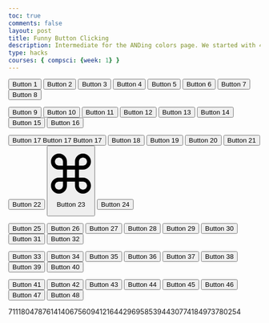 ```yaml
---
toc: true
comments: false
layout: post
title: Funny Button Clicking
description: Intermediate for the ANDing colors page. We started with 48 buttons, have fun clicking them all!!
type: hacks
courses: { compsci: {week: 1} }
---
```





<div class="button-container">
  <!-- Row 1 -->
  <button class="button button-30" onclick="buttonClicked(1)">Button 1</button>
  <button class="button button-49" onclick="buttonClicked(2)">Button 2</button>
  <button class="button button-53" onclick="buttonClicked(3)">Button 3</button>
  <button class="button button-57" onclick="buttonClicked(4)">Button 4</button>
  <button class="button button-73" onclick="buttonClicked(5)">Button 5</button>
  <button class="button button-85" onclick="buttonClicked(6)">Button 6</button>
  <button class="button button-89" onclick="buttonClicked(7)">Button 7</button>
  <button class="button button-90 bn" onclick="buttonClicked(8)">Button 8</button>

  <!-- Row 2 -->
  <button class="button button-91" onclick="buttonClicked(9)">Button 9</button>
  <button class="button button-92" onclick="buttonClicked(10)">Button 10</button>
  <button class="button animated-button" onclick="buttonClicked(11)">Button 11</button>
  <button class="button button-94" onclick="buttonClicked(12)"><span></span>
  <span></span>
  <span></span>
  <span></span>
  <span>Button 12</span></button>
  <button class="button button-95" onclick="buttonClicked(13)">Button 13</button>
  <button class="button btn" onclick="buttonClicked(14)">Button 14</button>
  <button class="button button-97" onclick="buttonClicked(15)">Button 15</button>
  <button class="button bubbly-button" onclick="buttonClicked(16)">Button 16</button>

  <!-- Row 3 -->
  <button class="button btn1" onclick="buttonClicked(17)"><span class="text">Button 17</span>
  <span class="flip-front">Button 17</span>
  <span class="flip-back">Button 17</span></button>
  <button class="button play-btn" onclick="buttonClicked(18)">Button 18</button>
  <button class="button bttn" onclick="buttonClicked(19)">Button 19</button>
  <button class="button blob-btn" onclick="buttonClicked(20)">Button 20
    <span class="blob-btn__inner">
      <span class="blob-btn__blobs">
        <span class="blob-btn__blob"></span>
        <span class="blob-btn__blob"></span>
        <span class="blob-btn__blob"></span>
        <span class="blob-btn__blob"></span>
      </span>
    </span></button>
  <button class="button plus" onclick="buttonClicked(21)">Button 21</button>
  <button class="button btn2" onclick="buttonClicked(22)">Button 22</button>
  <button class="button-100">
  <div class="button-100__content">
    <div class="button-100__icon">
      <svg version="1.1" id="Capa_1" xmlns="http://www.w3.org/2000/svg" xmlns:xlink="http://www.w3.org/1999/xlink" x="0px" y="0px"
         width="80px" height="80px" viewBox="0 0 80 80" style="enable-background:new 0 0 80 80;" xml:space="preserve">
        <g>
          <path d="M64,48L64,48h-8V32h8c8.836,0,16-7.164,16-16S72.836,0,64,0c-8.837,0-16,7.164-16,16v8H32v-8c0-8.836-7.164-16-16-16
            S0,7.164,0,16s7.164,16,16,16h8v16h-8l0,0l0,0C7.164,48,0,55.164,0,64s7.164,16,16,16c8.837,0,16-7.164,16-16l0,0v-8h16v7.98
            c0,0.008-0.001,0.014-0.001,0.02c0,8.836,7.164,16,16,16s16-7.164,16-16S72.836,48.002,64,48z M64,8c4.418,0,8,3.582,8,8
            s-3.582,8-8,8h-8v-8C56,11.582,59.582,8,64,8z M8,16c0-4.418,3.582-8,8-8s8,3.582,8,8v8h-8C11.582,24,8,20.417,8,16z M16,72
            c-4.418,0-8-3.582-8-8s3.582-8,8-8l0,0h8v8C24,68.418,20.418,72,16,72z M32,48V32h16v16H32z M64,72c-4.418,0-8-3.582-8-8l0,0v-8
            h7.999c4.418,0,8,3.582,8,8S68.418,72,64,72z"/>
        </g>
        <g>
        </g>
        <g>
        </g>
        <g>
        </g>
        <g>
        </g>
        <g>
        </g>
        <g>
        </g>
        <g>
        </g>
        <g>
        </g>
        <g>
        </g>
        <g>
        </g>
        <g>
        </g>
        <g>
        </g>
        <g>
        </g>
        <g>
        </g>
        <g>
        </g>
        </svg>
      </div>
      <p class="button-100__text" onclick="buttonClicked(23)">Button 23</p>
    </div>
  </button>
  <button class="button butto" onclick="buttonClicked(24)">Button 24</button>

  <!-- Row 4 -->
  <button class="button glowbutton" onclick="buttonClicked(25)">Button 25</button>
  <button class="button btn3" onclick="buttonClicked(26)">Button 26</button>
  <button class="button ui-btn" onclick="buttonClicked(27)"><span>Button 27</span></button>
  <button class="button botao" onclick="buttonClicked(28)">Button 28</button>
  <button class="button button-102" onclick="buttonClicked(29)">Button 29</button>
  <button class="button button-103" onclick="buttonClicked(30)">Button 30</button>
  <button class="button button-104" onclick="buttonClicked(31)">Button 31</button>
  <button class="button button-86" onclick="buttonClicked(32)">Button 32</button>

  <!-- Row 5 -->
  <button class="button d-1" onclick="buttonClicked(33)">Button 33</button>
  <button class="button button-105" onclick="buttonClicked(34)">Button 34</button>
  <button class="button button-106" onclick="buttonClicked(35)">Button 35</button>
  <button class="button btn5 btn5--stripe btn5--radius" onclick="buttonClicked(36)">Button 36</button>
  <button class="button button-107" onclick="buttonClicked(37)">Button 37</button>
  <button class="button btn7 red" onclick="buttonClicked(38)">Button 38</button>
  <button class="button button-85" onclick="buttonClicked(39)">Button 39</button>
  <button class="button button-92" onclick="buttonClicked(40)">Button 40</button>

  <!-- Row 6 -->
  <button class="button button-53" onclick="buttonClicked(41)">Button 41</button>
  <button class="button button-90 bn" onclick="buttonClicked(42)">Button 42</button>
  <button class="button button-91" onclick="buttonClicked(43)">Button 43</button>
  <button class="button button-89" onclick="buttonClicked(44)">Button 44</button>
  <button class="button button-49" onclick="buttonClicked(45)">Button 45</button>
  <button class="button button-73" onclick="buttonClicked(46)">Button 46</button>
  <button class="button button-94" onclick="buttonClicked(47)"><span></span>
  <span></span>
  <span></span>
  <span></span>
  <span>Button 47</span></button>
  <button class="button button-30" onclick="buttonClicked(48)">Button 48</button>
</div>

<p class="hidden">711180478761414067560941216442969585394430774184973780254</p>

<script src="../../../assets/js/buttonclick.js" type="text/javascript"></script>
